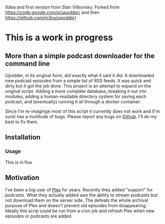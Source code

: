 (Idea and first version from Stan Vitkovsky. Forked from https://code.google.com/p/upodder/ and then https://github.com/m3nu/upodder)

# This is a work in progress

## More than a simple podcast downloader for the command line

Upodder, in its original form, did exactly what it said it did. It downloaded new podcast episodes from a simple list of RSS feeds. It was quick and dirty but it got the job done. This project is an attempt to expand on the original script. Adding a more complete database, breaking it out into modules, adding a human-readable directory system for saving each podcast, and (eventually) running it all through a docker container.


Since I'm re-imaginge most of this script it currently does not work and (I'm sure) has a multitude of bugs. Please report any bugs on [Github](https://github.com/8bitgentleman/upodder-redux). I'll do my best to fix them.

## Installation

<!-- `pip install upodder` -->

### Usage
  This is in flux

<!-- After installation, run `upodder`. It will initialize `~/.upodder/` to keep your subscriptions and a small DB of seen files. After that simply enter you feeds in `~/.upodder/subscriptions`.

The next time you run `upodder`, it will go over each feed and download new entries to `~/Downloads/podcasts`.

To view available options, run `upodder --help` -->

## Motivation

I've been a big user of [Plex](https://www.plex.tv/) for years. Recently they added "support" for podcasts. What they actually added was the ability to stream podcasts but not download them on the server side. The defeats the whole archival purpose of Plex and doesn't prevent old episodes from disappearing. Ideally this scrip could be run from a cron job and refresh Plex when new episodes or podcasts are added.
